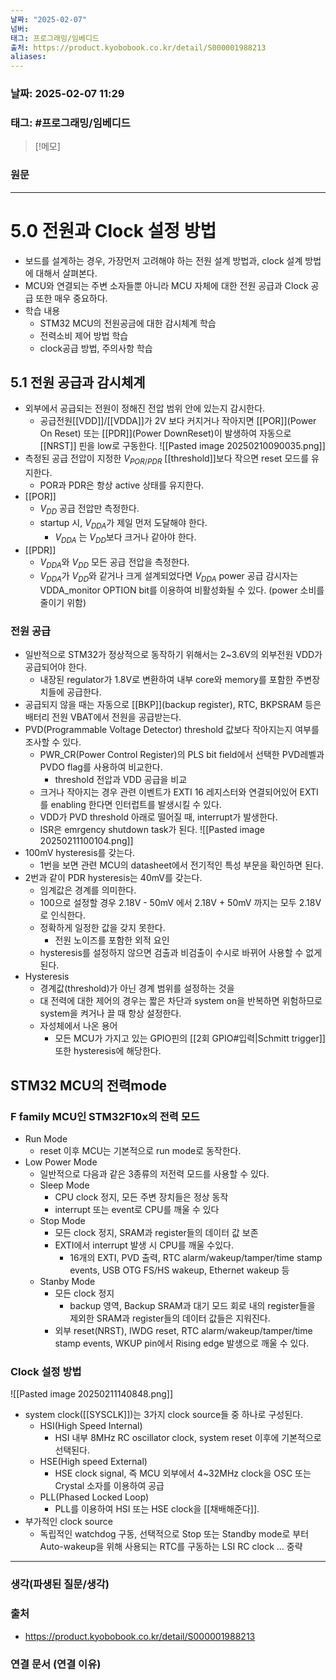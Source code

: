 ```yaml
---
날짜: "2025-02-07"
넘버: 
태그: 프로그래밍/임베디드
출처: https://product.kyobobook.co.kr/detail/S000001988213
aliases:
---
```

### 날짜:  2025-02-07 11:29

### 태그: #프로그래밍/임베디드 

>[!메모]
>

### 원문
---
# 5.0 전원과 Clock 설정 방법
- 보드를 설계하는 경우, 가장먼저 고려해야 하는 전원 설계 방법과, clock 설계 방법에 대해서 살펴본다.
- MCU와 연결되는 주변 소자들뿐 아니라 MCU 자체에 대한 전원 공급과 Clock 공급 또한 매우 중요하다.
- 학습 내용
	- STM32 MCU의 전원공금에 대한 감시체계 학습
	- 전력소비 제어 방법 학습
	- clock공급 방법, 주의사항 학습

## 5.1 전원 공급과 감시체계
- 외부에서 공급되는 전원이 정해진 전압 범위 안에 있는지 감시한다.
	- 공급전원[[VDD]]/[[VDDA]]가 2V 보다 커지거나 작아지면 [[POR]](Power On Reset) 또는 [[PDR]](Power DownReset)이 발생하여 자동으로 [[NRST]] 핀을 low로 구동한다.
![[Pasted image 20250210090035.png]]
- 측정된 공급 전압이 지정한 $V_{POR/PDR}$ [[threshold]]보다 작으면 reset 모드를 유지한다.
	- POR과 PDR은 항상 active 상태를 유지한다.
- [[POR]]
	- $V_{DD}$ 공급 전압만 측정한다.
	- startup 시, $V_{DDA}$가 제일 먼저 도달해야 한다.
		- $V_{DDA}$ 는 $V_{DD}$보다 크거나 같아야 한다.
- [[PDR]]
	- $V_{DDA}$와 $V_{DD}$ 모든 공급 전압을 측정한다.
	- $V_{DDA}$가 $V_{DD}$와 같거나 크게 설계되었다면 $V_{DDA}$ power 공급 감시자는 VDDA_monitor OPTION bit를 이용하여 비활성화될 수 있다. (power 소비를 줄이기 위함)  
### 전원 공급
- 일반적으로 STM32가 정상적으로 동작하기 위해서는 2~3.6V의 외부전원 VDD가 공급되어야 한다.
	- 내장된 regulator가 1.8V로 변환하여 내부 core와 memory를 포함한 주변장치들에 공급한다.
- 공급되지 않을 때는 자동으로 [[BKP]](backup register), RTC, BKPSRAM 등은 배터리 전원 VBAT에서 전원을 공급받는다.
- PVD(Programmable Voltage Detector) threshold 값보다 작아지는지 여부를 조사할 수 있다.
	- PWR_CR(Power Control Register)의 PLS bit field에서 선택한 PVD레벨과 PVDO flag를 사용하여 비교한다.
		- threshold 전압과 VDD 공급을 비교
	- 크거나 작아지는 경우 관련 이벤트가 EXTI 16 레지스터와 연결되어있어 EXTI를 enabling 한다면 인터럽트를 발생시킬 수 있다.
	- VDD가 PVD threshold 아래로 떨어질 때, interrupt가 발생한다.
	- ISR은 emrgency shutdown task가 된다.
![[Pasted image 20250211100104.png]]
- 100mV hysteresis를 갖는다.
	- 1번을 보면 관련 MCU의 datasheet에서 전기적인 특성 부문을 확인하면 된다.
- 2번과 같이 PDR hysteresis는 40mV를 갖는다.
	- 임계값은 경계를 의미한다.
	- 100으로 설정할 경우 2.18V - 50mV 에서 2.18V + 50mV 까지는 모두 2.18V로 인식한다.
	- 정확하게 일정한 값을 갖지 못한다.
		- 전원 노이즈를 포함한 외적 요인
	- hysteresis를 설정하지 않으면 검출과 비검출이 수시로 바뀌어 사용할 수 없게 된다.
- Hysteresis
	- 경계값(threshold)가 아닌 경계 범위를 설정하는 것을 
	- 대 전력에 대한 제어의 경우는 짧은 차단과 system on을 반복하면 위험하므로 system을 켜거나 끌 때 항상 설정한다.
	- 자성체에서 나온 용어
		- 모든 MCU가 가지고 있는 GPIO핀의 [[2회 GPIO#입력|Schmitt trigger]]또한 hysteresis에 해당한다.
## STM32 MCU의 전력mode
### F family MCU인 STM32F10x의 전력 모드
- Run Mode
	- reset 이후 MCU는 기본적으로 run mode로 동작한다.
- Low Power Mode
	-  일반적으로 다음과 같은 3종류의 저전력 모드를 사용할 수 있다.
	- Sleep Mode
		- CPU clock 정지, 모든 주변 장치들은 정상 동작
		- interrupt 또는 event로 CPU를 깨울 수 있다
	- Stop Mode
		- 모든 clock 정지, SRAM과 register들의 데이터 값 보존
		- EXTI에서 interrupt 발생 시 CPU를 깨울 수있다. 
			- 16개의 EXTI, PVD 출력, RTC alarm/wakeup/tamper/time stamp events, USB OTG FS/HS wakeup, Ethernet wakeup 등
	- Stanby Mode
		- 모든 clock 정지
			- backup 영역, Backup SRAM과 대기 모드 회로 내의 register들을 제외한 SRAM과 register들의 데이터 값들은 지워진다.
		- 외부 reset(NRST), IWDG reset, RTC alarm/wakeup/tamper/time stamp events, WKUP pin에서 Rising edge 발생으로 깨울 수 있다.
### Clock 설정 방법
![[Pasted image 20250211140848.png]]
- system clock([[SYSCLK]])는 3가지 clock source들 중 하나로 구성된다.
	- HSI(High Speed Internal)
		- HSI 내부 8MHz RC oscillator clock, system reset 이후에 기본적으로 선택된다.
	- HSE(High speed External)
		- HSE clock signal, 즉 MCU 외부에서 4~32MHz clock을 OSC 또는 Crystal 소자를 이용하여 공급
	- PLL(Phased Locked Loop)
		- PLL를 이용하여 HSI 또는 HSE clock을 [[채배해준다]].
- 부가적인 clock source
	- 독립적인 watchdog 구동, 선택적으로 Stop 또는 Standby mode로 부터 Auto-wakeup을 위해 사용되는 RTC를 구동하는 LSI RC clock
... 중략


---
### 생각(파생된 질문/생각)

### 출처
- https://product.kyobobook.co.kr/detail/S000001988213

### 연결 문서 (연결 이유)
